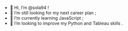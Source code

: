 - 👋 Hi, I’m @sola94 !
- 👀 I’m still looking for my next career plan ;
- 🌱 I’m currently learning JavaScript ;
- 💞️ I’m looking to improve my Python and Tableau skills .
